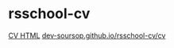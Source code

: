 # rsschool-cv
[CV HTML](https://dev-soursop.github.io/rsschool-cv)
[dev-soursop.github.io/rsschool-cv/cv](https://dev-soursop.github.io/rsschool-cv/cv)